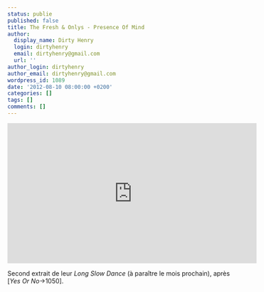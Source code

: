 ```yaml
---
status: publie
published: false
title: The Fresh & Onlys - Presence Of Mind
author:
  display_name: Dirty Henry
  login: dirtyhenry
  email: dirtyhenry@gmail.com
  url: ''
author_login: dirtyhenry
author_email: dirtyhenry@gmail.com
wordpress_id: 1089
date: '2012-08-10 08:00:00 +0200'
categories: []
tags: []
comments: []
---
```

<iframe width="560" height="315" src="http://www.youtube.com/embed/9YzkHYZyErA" frameborder="0" allowfullscreen></iframe>

Second extrait de leur *Long Slow Dance* (à paraître le mois prochain), après [*Yes Or No*->1050].
